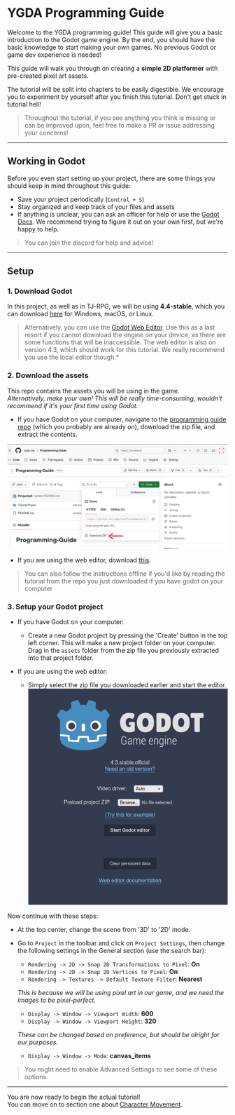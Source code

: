 # YGDA Programming Guide

Welcome to the YGDA programming guide! This guide will give you a basic introduction to the Godot game engine. By the end, you should have the basic knowledge to start making your own games. No previous Godot or game dev experience is needed!

This guide will walk you through on creating a **simple 2D platformer** with pre-created pixel art assets. 

The tutorial will be split into chapters to be easily digestible. We encourage you to experiment by yourself after you finish this tutorial. Don't get stuck in tutorial hell!

> Throughout the tutorial, if you see anything you think is missing or can be improved upon, feel free to make a PR or issue addressing your concerns!
---

## Working in Godot

Before you even start setting up your project, there are some things you should keep in mind throughout this guide:

- Save your project periodically (`Control + S`)
- Stay organized and keep track of your files and assets
- If anything is unclear, you can ask an officer for help or use the [Godot Docs](https://docs.godotengine.org/en/4.4/). We recommend trying to figure it out on your own first, but we're happy to help.

> You can join the discord for help and advice!

---

## Setup

### 1. Download Godot

In this project, as well as in TJ-RPG, we will be using **4.4-stable**, which you can download [here](https://godotengine.org/download/archive/4.4-stable/) for Windows, macOS, or Linux.  

> Alternatively, you can use the [Godot Web Editor](https://editor.godotengine.org/releases/4.3.stable/godot.editor.html). Use this as a last resort if you cannot download the engine on your device, as there are some functions that will be inaccessible. The web editor is also on version 4.3, which should work for this tutorial. We really recommend you use the local editor though.*

### 2. Download the assets

This repo contains the assets you will be using in the game.  
*Alternatively, make your own! This will be really time-consuming, wouldn't recommend if it's your first time using Godot.*

- If you have Godot on your computer, navigate to the [programming guide repo](https://github.com/ygda-org/Programming-Guide) (which you probably are already on), download the zip file, and extract the contents.

![how to download zip file](./images/setup/clone.png)

- If you are using the web editor, download [this](https://drive.google.com/file/d/1TVeHjCGbOdk_NbcGMKpGJMo8EU4YazeH/view?usp=sharing).

> You can also follow the instructions offline if you'd like by reading the tutorial from the repo you just downloaded if you have godot on your computer

### 3. Setup your Godot project

- If you have Godot on your computer:
  - Create a new Godot project by pressing the 'Create' button in the top left corner. This will make a new project folder on your computer. Drag in the `assets` folder from the zip file you previously extracted into that project folder.

- If you are using the web editor:
  - Simply select the zip file you downloaded earlier and start the editor.\
  ![selecting zip file](./images/setup/web-editor.png)

Now continue with these steps:

- At the top center, change the scene from '3D' to '2D' mode.
- Go to `Project` in the toolbar and click on `Project Settings`, then change the following settings in the General section (use the search bar):  

    - `Rendering -> 2D -> Snap 2D Transformations to Pixel`: **On**
    - `Rendering -> 2D -> Snap 2D Vertices to Pixel`: **On**
    - `Rendering -> Textures -> Default Texture Filter`: **Nearest**

    *This is because we will be using pixel art in our game, and we need the images to be pixel-perfect.*

    - `Display -> Window -> Viewport Width`: **600**
    - `Display -> Window -> Viewport Height`: **320**

    *These can be changed based on preference, but should be alright for our purposes.*

    - `Display -> Window -> Mode`: **canvas_items**
> You might need to enable Advanced Settings to see some of these options.
---

You are now ready to begin the actual tutorial!  
You can move on to section one about [Character Movement](./sections/section-1.md).

